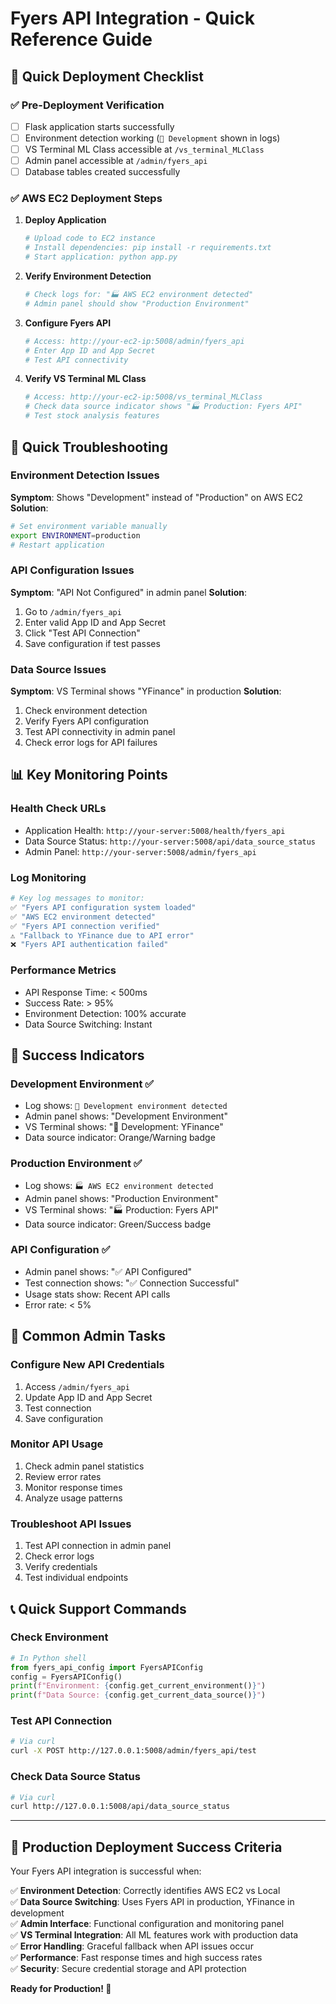 # Fyers API Integration - Quick Reference Guide

## 🚀 Quick Deployment Checklist

### ✅ Pre-Deployment Verification

- [ ] Flask application starts successfully
- [ ] Environment detection working (`🧪 Development` shown in logs)
- [ ] VS Terminal ML Class accessible at `/vs_terminal_MLClass`
- [ ] Admin panel accessible at `/admin/fyers_api`
- [ ] Database tables created successfully

### ✅ AWS EC2 Deployment Steps

1. **Deploy Application**
   ```bash
   # Upload code to EC2 instance
   # Install dependencies: pip install -r requirements.txt
   # Start application: python app.py
   ```

2. **Verify Environment Detection**
   ```bash
   # Check logs for: "🏭 AWS EC2 environment detected"
   # Admin panel should show "Production Environment"
   ```

3. **Configure Fyers API**
   ```bash
   # Access: http://your-ec2-ip:5008/admin/fyers_api
   # Enter App ID and App Secret
   # Test API connectivity
   ```

4. **Verify VS Terminal ML Class**
   ```bash
   # Access: http://your-ec2-ip:5008/vs_terminal_MLClass
   # Check data source indicator shows "🏭 Production: Fyers API"
   # Test stock analysis features
   ```

## 🔧 Quick Troubleshooting

### Environment Detection Issues

**Symptom**: Shows "Development" instead of "Production" on AWS EC2
**Solution**:
```bash
# Set environment variable manually
export ENVIRONMENT=production
# Restart application
```

### API Configuration Issues

**Symptom**: "API Not Configured" in admin panel
**Solution**:
1. Go to `/admin/fyers_api`
2. Enter valid App ID and App Secret
3. Click "Test API Connection"
4. Save configuration if test passes

### Data Source Issues

**Symptom**: VS Terminal shows "YFinance" in production
**Solution**:
1. Check environment detection
2. Verify Fyers API configuration
3. Test API connectivity in admin panel
4. Check error logs for API failures

## 📊 Key Monitoring Points

### Health Check URLs
- Application Health: `http://your-server:5008/health/fyers_api`
- Data Source Status: `http://your-server:5008/api/data_source_status`
- Admin Panel: `http://your-server:5008/admin/fyers_api`

### Log Monitoring
```bash
# Key log messages to monitor:
✅ "Fyers API configuration system loaded"
✅ "AWS EC2 environment detected" 
✅ "Fyers API connection verified"
⚠️ "Fallback to YFinance due to API error"
❌ "Fyers API authentication failed"
```

### Performance Metrics
- API Response Time: < 500ms
- Success Rate: > 95%
- Environment Detection: 100% accurate
- Data Source Switching: Instant

## 🎯 Success Indicators

### Development Environment ✅
- Log shows: `🧪 Development environment detected`
- Admin panel shows: "Development Environment"
- VS Terminal shows: "🧪 Development: YFinance"
- Data source indicator: Orange/Warning badge

### Production Environment ✅
- Log shows: `🏭 AWS EC2 environment detected`
- Admin panel shows: "Production Environment" 
- VS Terminal shows: "🏭 Production: Fyers API"
- Data source indicator: Green/Success badge

### API Configuration ✅
- Admin panel shows: "✅ API Configured"
- Test connection shows: "✅ Connection Successful"
- Usage stats show: Recent API calls
- Error rate: < 5%

## 🔄 Common Admin Tasks

### Configure New API Credentials
1. Access `/admin/fyers_api`
2. Update App ID and App Secret
3. Test connection
4. Save configuration

### Monitor API Usage
1. Check admin panel statistics
2. Review error rates
3. Monitor response times
4. Analyze usage patterns

### Troubleshoot API Issues
1. Test API connection in admin panel
2. Check error logs
3. Verify credentials
4. Test individual endpoints

## 📞 Quick Support Commands

### Check Environment
```python
# In Python shell
from fyers_api_config import FyersAPIConfig
config = FyersAPIConfig()
print(f"Environment: {config.get_current_environment()}")
print(f"Data Source: {config.get_current_data_source()}")
```

### Test API Connection
```bash
# Via curl
curl -X POST http://127.0.0.1:5008/admin/fyers_api/test
```

### Check Data Source Status
```bash
# Via curl  
curl http://127.0.0.1:5008/api/data_source_status
```

---

## 🎉 Production Deployment Success Criteria

Your Fyers API integration is successful when:

✅ **Environment Detection**: Correctly identifies AWS EC2 vs Local  
✅ **Data Source Switching**: Uses Fyers API in production, YFinance in development  
✅ **Admin Interface**: Functional configuration and monitoring panel  
✅ **VS Terminal Integration**: All ML features work with production data  
✅ **Error Handling**: Graceful fallback when API issues occur  
✅ **Performance**: Fast response times and high success rates  
✅ **Security**: Secure credential storage and API protection  

**Ready for Production! 🚀**